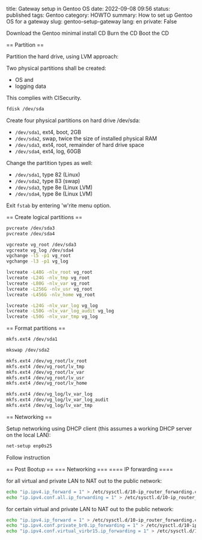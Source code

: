 title: Gateway setup in Gentoo OS
date: 2022-09-08 09:56
status: published
tags: Gentoo
category: HOWTO
summary: How to set up Gentoo OS for a gateway
slug: gentoo-setup-gateway
lang: en
private: False


Download the Gentoo minimal install CD
Burn the CD
Boot the CD


== Partition ==

Partition the hard drive, using LVM approach:

Two physical partitions shall be created:

* OS and 
* logging data

This complies with CISecurity.

```bash
fdisk /dev/sda
```
Create four physical partitions on hard drive /dev/sda:

* `/dev/sda1`, ext4, boot, 2GB
* `/dev/sda2`, swap, twice the size of installed physical RAM
* `/dev/sda3`, ext4, root, remainder of hard drive space
* `/dev/sda4`, ext4, log, 60GB

Change the partition types as well:

* `/dev/sda1`, type 82 (Linux)
* `/dev/sda2`, type 83 (swap)
* `/dev/sda3`, type 8e (Linux LVM)
* `/dev/sda4`, type 8e (Linux LVM)

Exit `fstab` by entering 'w'rite menu option.


== Create logical partitions ==

```bash
pvcreate /dev/sda3
pvcreate /dev/sda4

vgcreate vg_root /dev/sda3
vgcreate vg_log /dev/sda4
vgchange -l5 -p1 vg_root 
vgchange -l3 -p1 vg_log 

lvcreate -L48G -nlv_root vg_root
lvcreate -L24G -nlv_tmp vg_root
lvcreate -L80G -nlv_var vg_root
lvcreate -L256G -nlv_usr vg_root
lvcreate -L456G -nlv_home vg_root

lvcreate -L24G -nlv_var_log vg_log
lvcreate -L50G -nlv_var_log_audit vg_log
lvcreate -L50G -nlv_var_tmp vg_log
```

== Format partitions ==

```bash
mkfs.ext4 /dev/sda1

mkswap /dev/sda2

mkfs.ext4 /dev/vg_root/lv_root
mkfs.ext4 /dev/vg_root/lv_tmp
mkfs.ext4 /dev/vg_root/lv_var
mkfs.ext4 /dev/vg_root/lv_usr
mkfs.ext4 /dev/vg_root/lv_home

mkfs.ext4 /dev/vg_log/lv_var_log
mkfs.ext4 /dev/vg_log/lv_var_log_audit
mkfs.ext4 /dev/vg_log/lv_var_tmp
```

== Networking ==

Setup networking using DHCP client (this assumes a working DHCP server on the local LAN):

```bash
net-setup enp0s25
```

Follow instruction



== Post Bootup ==
=== Networking ===
==== IP forwarding ====

for all virtual and private LAN to NAT out to the public network:
```bash
echo "ip.ipv4.ip_forward = 1" > /etc/sysctl.d/10-ip_router_forwarding.conf
echo "ip.ipv4.conf.all.ip_forwarding = 1" > /etc/sysctl.d/10-ip_router_forwarding.conf
```

for certain virtual and private LAN to NAT out to the public network:
```bash
echo "ip.ipv4.ip_forward = 1" > /etc/sysctl.d/10-ip_router_forwarding.conf
echo "ip.ipv4.conf.private_br0.ip_forwarding = 1" > /etc/sysctl.d/10-ip_router_forwarding_gateway_nat.conf
echo "ip.ipv4.conf.virtual_virbr15.ip_forwarding = 1" > /etc/sysctl.d/10-ip_router_forwarding_gateway_virtual_net.conf
```
